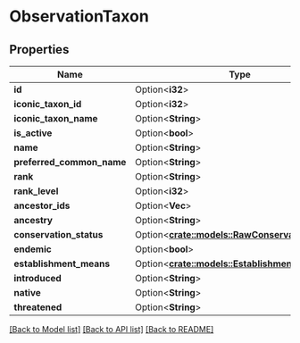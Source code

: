 # ObservationTaxon

## Properties

Name | Type | Description | Notes
------------ | ------------- | ------------- | -------------
**id** | Option<**i32**> |  | [optional]
**iconic_taxon_id** | Option<**i32**> |  | [optional]
**iconic_taxon_name** | Option<**String**> |  | [optional]
**is_active** | Option<**bool**> |  | [optional]
**name** | Option<**String**> |  | [optional]
**preferred_common_name** | Option<**String**> |  | [optional]
**rank** | Option<**String**> |  | [optional]
**rank_level** | Option<**i32**> |  | [optional]
**ancestor_ids** | Option<**Vec<i32>**> |  | [optional]
**ancestry** | Option<**String**> |  | [optional]
**conservation_status** | Option<[**crate::models::RawConservationStatus**](RawConservationStatus.md)> |  | [optional]
**endemic** | Option<**bool**> |  | [optional]
**establishment_means** | Option<[**crate::models::EstablishmentMeans**](EstablishmentMeans.md)> |  | [optional]
**introduced** | Option<**String**> |  | [optional]
**native** | Option<**String**> |  | [optional]
**threatened** | Option<**String**> |  | [optional]

[[Back to Model list]](../README.md#documentation-for-models) [[Back to API list]](../README.md#documentation-for-api-endpoints) [[Back to README]](../README.md)


